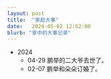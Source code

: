 ```yaml
---
layout: post
title:  "家庭大事"
date:   2024-05-02 12:52:00
blurb: "家中的大事记录"
---
```


- 2024
    - 04-29 鹏举的二大爷去世了。
    - 02-07 鹏举和朵朵订婚了。
